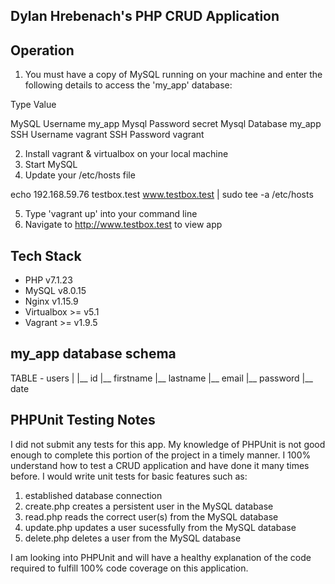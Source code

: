 ## Dylan Hrebenach's PHP CRUD Application

## Operation
1. You must have a copy of MySQL running on your machine and enter the following details to access the 'my_app' database:

Type	        Value

MySQL Username	my_app
Mysql Password	secret
Mysql Database	my_app
SSH Username	vagrant
SSH Password	vagrant

2. Install vagrant & virtualbox on your local machine
3. Start MySQL
4. Update your /etc/hosts file

echo 192.168.59.76   testbox.test www.testbox.test | sudo tee -a /etc/hosts

5. Type 'vagrant up' into your command line
6. Navigate to http://www.testbox.test to view app

## Tech Stack
- PHP v7.1.23
- MySQL v8.0.15
- Nginx v1.15.9
- Virtualbox >= v5.1
- Vagrant >= v1.9.5

## my_app database schema
TABLE - users
  |
  |__ id
  |__ firstname
  |__ lastname
  |__ email
  |__ password
  |__ date

## PHPUnit Testing Notes
I did not submit any tests for this app. My knowledge of PHPUnit is not good enough to complete this portion of the project in a timely manner. I 100% understand how to test a CRUD application and have done it many times before. I would write unit tests for basic features such as:

1. established database connection
2. create.php creates a persistent user in the MySQL database
3. read.php reads the correct user(s) from the MySQL database
4. update.php updates a user sucessfully from the MySQL database
5. delete.php deletes a user from the MySQL database

I am looking into PHPUnit and will have a healthy explanation of the code required to fulfill 100% code coverage on this application.